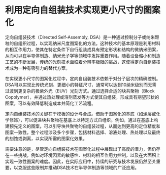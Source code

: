 # 利用定向自组装技术实现更小尺寸的图案化

定向自组装技术（Directed Self-Assembly, DSA）是一种通过控制分子或纳米颗粒的自组织过程，以实现纳米尺度图案化的方法。这种技术的基本原理是利用材料的相互作用力，使其在特定条件下自行组装成具有预定形状和结构的微纳米图案，从而可以在半导体制造、纳米光子学等领域中发挥重要作用。随着设备缩小和制造工艺的不断发展，传统的光刻技术面临着分辨率极限的挑战，这使得定向自组装技术成为一种有吸引力的替代方案。

在实现更小尺寸的图案化过程中，定向自组装技术依赖于对分子层次的精确控制。DSA可以实现比传统光刻、更细小的特征尺寸，通常可以达到10纳米级别而无需过渡到更复杂的极紫外光（EUV）光刻方式。通过选择合适的块共聚物（Block Copolymer），并通过热处理或溶剂蒸发等方式使其自组装，形成具有期望形状的图案，可以有效降低制造成本并简化工艺流程。

定向自组装技术的关键在于模板的设计与合成。借助于图案化的基底（如涂层或化学修饰），可以促进块共聚物在基底上以特定方式自组织。例如，通过在基底上构建预先定义的图案，可以引导块共聚物的自组装过程，从而达到更高的定位精度和图案一致性。整个过程涉及多个步骤，包括材料选择、溶液处理、热处理以及最终的刻蚀或剥离，以实现所需的图案化效果。

需要注意的是，尽管定向自组装技术在图案化过程中展现出了高度的潜力，但仍存在一些挑战，例如对环境因素的敏感性、材料的相互作用力控制，以及在大面积上实现一致性图案的难度。因此，在实际应用中，持续的研究与技术发展仍然至关重要，以克服这些限制并推动DSA技术在半导体制造等领域的广泛应用。